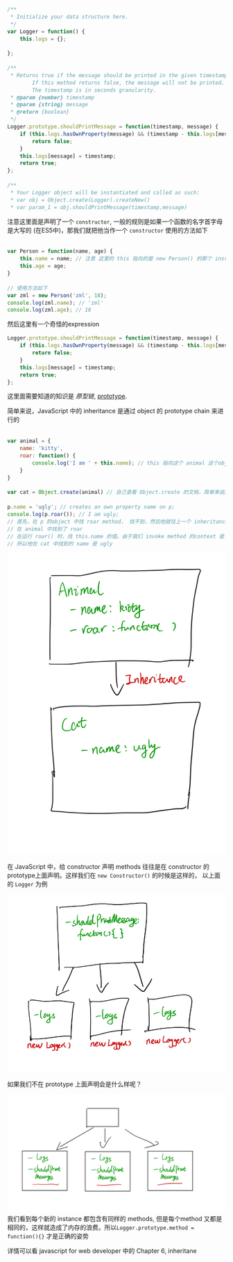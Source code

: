 ```javascript
/**
 * Initialize your data structure here.
 */
var Logger = function() {
    this.logs = {};
    
};

/**
 * Returns true if the message should be printed in the given timestamp, otherwise returns false.
        If this method returns false, the message will not be printed.
        The timestamp is in seconds granularity. 
 * @param {number} timestamp 
 * @param {string} message
 * @return {boolean}
 */
Logger.prototype.shouldPrintMessage = function(timestamp, message) {
    if (this.logs.hasOwnProperty(message) && (timestamp - this.logs[message] < 10)) {
        return false;
    }
    this.logs[message] = timestamp;
    return true;
};

/** 
 * Your Logger object will be instantiated and called as such:
 * var obj = Object.create(Logger).createNew()
 * var param_1 = obj.shouldPrintMessage(timestamp,message)
 ```

注意这里面是声明了一个 `constructor`, 一般的规则是如果一个函数的名字首字母是大写的 (在ES5中)，那我们就把他当作一个 `constructor`
使用的方法如下 

```javascript

var Person = function(name, age) {
    this.name = name; // 注意 这里的 this 指向的是 new Person() 的那个 instance
    this.age = age;
}

// 使用方法如下
var zml = new Person('zml', 18);
console.log(zml.name); // 'zml'
console.log(zml.age); // 18
```

然后这里有一个奇怪的expression

```javascript
Logger.prototype.shouldPrintMessage = function(timestamp, message) {
    if (this.logs.hasOwnProperty(message) && (timestamp - this.logs[message] < 10)) {
        return false;
    }
    this.logs[message] = timestamp;
    return true;
};
```
这里面需要知道的知识是  _原型链_,  [prototype](https://developer.mozilla.org/en-US/docs/Web/JavaScript/Inheritance_and_the_prototype_chain).

简单来说，JavaScript 中的 inheritance 是通过 object 的 prototype chain 来进行的

```javascript

var animal = {
    name: 'kitty',
    roar: function() {
        console.log('I am ' + this.name); // this 指向这个 animal 这个object
    }
}

var cat = Object.create(animal) // 自己查看 Object.create 的文档，简单来说是生成一个 cat object inherits from animal

p.name = 'ugly'; // creates an own property name on p;
console.log(p.roar()); // I am ugly;
// 首先，在 p 的object 中找 roar method， 找不到，然后他就往上一个 inheritance chain 的 object 中 找，
// 在 animal 中找到了 roar
// 在运行 roar() 时，找 this.name 的值。由于我们 invoke method 的context 是 cat,
// 所以他在 cat 中找到的 name 是 ugly

```
![prototype](./images/prototype.jpeg)


在 JavaScript 中，给 constructor 声明 methods 往往是在 constructor 的 prototype上面声明。这样我们在 `new Constructor()` 的时候是这样的，
以上面的 `Logger` 为例

![Constructor](./images/constructor.jpeg)


如果我们不在 prototype 上面声明会是什么样呢？

![](./images/IMG_E9BC77ADA975-1.jpeg)
我们看到每个新的 instance 都包含有同样的 methods, 但是每个method 又都是相同的，这样就造成了内存的浪费。所以`Logger.prototype.method = function(){}` 才是正确的姿势

详情可以看 javascript for web developer 中的 Chapter 6, inheritane